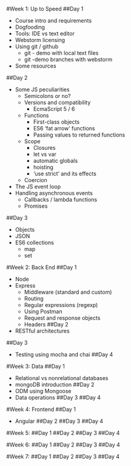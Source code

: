#Week 1: Up to Speed
##Day 1
- Course intro and requirements
- Dogfooding
- Tools: IDE vs text editor
- Webstorm licensing
- Using git / github
	- git - demo with local text files
	- git -demo branches with webstorm
- Some resources

##Day 2
- Some JS peculiarities
	- Semicolons or no?
	- Versions and compatibility
		- EcmaScript 5 / 6
	- Functions
		- First-class objects
		- ES6 ‘fat arrow’ functions
		- Passing values to returned functions
	- Scope
		- Closures
		- let vs var
		- automatic globals
		- hoisting
		- ‘use strict’ and its effects
	- Coercion
- The JS event loop
- Handling asynchronous events
	- Callbacks / lambda functions
	- Promises

##Day 3
- Objects
- JSON
- ES6 collections
	- map
	- set

#Week 2: Back End
##Day 1
- Node
- Express
	- Middleware (standard and custom)
	- Routing
	- Regular expressions (regexp)
	- Using Postman
	- Request and response objects
	- Headers
##Day 2
- RESTful architectures

##Day 3
- Testing using mocha and chai
##Day 4

#Week 3: Data
##Day 1
- Relational vs nonrelational databases
- mongoDB introduction
##Day 2
- ODM using Mongoose
- Data operations 
##Day 3
##Day 4

#Week 4: Frontend
##Day 1
- Angular
##Day 2
##Day 3
##Day 4

#Week 5: 
##Day 1
##Day 2
##Day 3
##Day 4

#Week 6: 
##Day 1
##Day 2
##Day 3
##Day 4

#Week 7: 
##Day 1
##Day 2
##Day 3
##Day 4
